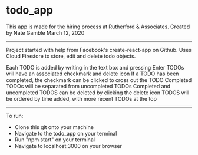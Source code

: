 # todo_app

This app is made for the hiring process at Rutherford & Associates.
Created by Nate Gamble March 12, 2020

-----------------------------
Project started with help from Facebook's create-react-app on Github.
Uses Cloud Firestore to store, edit and delete todo objects.

Each TODO is added by writing in the text box and pressing Enter
TODOs will have an associated checkmark and delete icon
If a TODO has been completed, the checkmark can be clicked to cross out the TODO
Completed TODOs will be separated from uncompleted TODOs
Completed and uncompleted TODOS can be deleted by clicking the delete icon
TODOS will be ordered by time added, with more recent TODOs at the top

------------------------------
To run:
- Clone this git onto your machine
- Navigate to the todo_app on your terminal
- Run "npm start" on your terminal
- Navigate to localhost:3000 on your browser